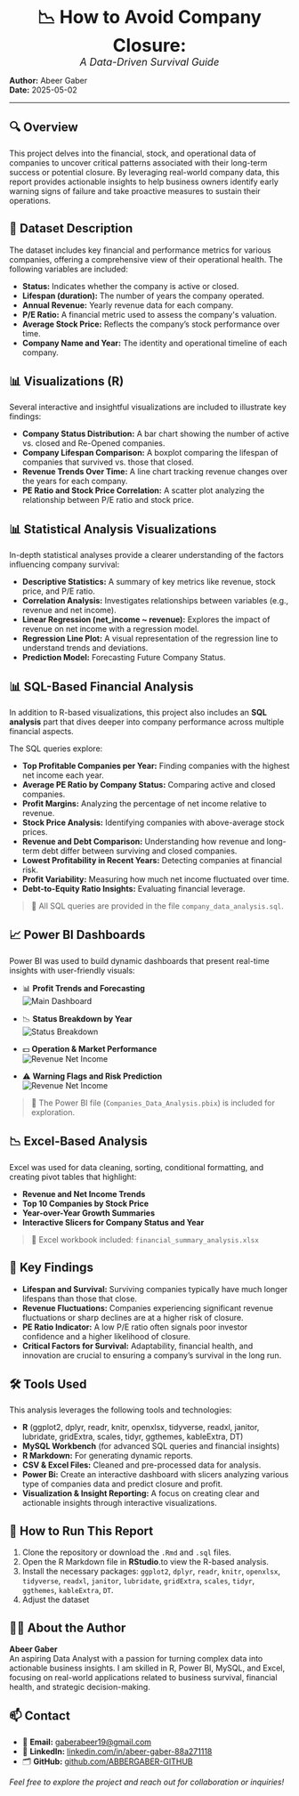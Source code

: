 
<p align="center">
  <strong style="font-size: 32px;">📉 How to Avoid Company Closure:</strong><br>
  <em style="font-size: 18px;">A Data-Driven Survival Guide</em>
</p>

**Author:** Abeer Gaber  
**Date:** 2025-05-02

---


## 🔍 Overview

This project delves into the financial, stock, and operational data of companies to uncover critical patterns associated with their long-term success or potential closure. By leveraging real-world company data, this report provides actionable insights to help business owners identify early warning signs of failure and take proactive measures to sustain their operations.



## 📂 Dataset Description

The dataset includes key financial and performance metrics for various companies, offering a comprehensive view of their operational health. The following variables are included:

- **Status:** Indicates whether the company is active or closed.
- **Lifespan (duration):** The number of years the company operated.
- **Annual Revenue:** Yearly revenue data for each company.
- **P/E Ratio:** A financial metric used to assess the company's valuation.
- **Average Stock Price:** Reflects the company’s stock performance over time.
- **Company Name and Year:** The identity and operational timeline of each company.



## 📊 Visualizations (R)

Several interactive and insightful visualizations are included to illustrate key findings:

- **Company Status Distribution:** A bar chart showing the number of active vs. closed and Re-Opened companies.
- **Company Lifespan Comparison:** A boxplot comparing the lifespan of companies that survived vs. those that closed.
- **Revenue Trends Over Time:** A line chart tracking revenue changes over the years for each company.
- **PE Ratio and Stock Price Correlation:** A scatter plot analyzing the relationship between P/E ratio and stock price.



## 📊 Statistical Analysis Visualizations

In-depth statistical analyses provide a clearer understanding of the factors influencing company survival:

- **Descriptive Statistics:** A summary of key metrics like revenue, stock price, and P/E ratio.
- **Correlation Analysis:** Investigates relationships between variables (e.g., revenue and net income).
- **Linear Regression (net_income ~ revenue):** Explores the impact of revenue on net income with a regression model.
- **Regression Line Plot:** A visual representation of the regression line to understand trends and deviations.
- **Prediction Model:** Forecasting Future Company Status.



## 📊 SQL-Based Financial Analysis

In addition to R-based visualizations, this project also includes an **SQL analysis** part that dives deeper into company performance across multiple financial aspects.

The SQL queries explore:

- **Top Profitable Companies per Year:** Finding companies with the highest net income each year.
- **Average PE Ratio by Company Status:** Comparing active and closed companies.
- **Profit Margins:** Analyzing the percentage of net income relative to revenue.
- **Stock Price Analysis:** Identifying companies with above-average stock prices.
- **Revenue and Debt Comparison:** Understanding how revenue and long-term debt differ between surviving and closed companies.
- **Lowest Profitability in Recent Years:** Detecting companies at financial risk.
- **Profit Variability:** Measuring how much net income fluctuated over time.
- **Debt-to-Equity Ratio Insights:** Evaluating financial leverage.

> 📂 All SQL queries are provided in the file `company_data_analysis.sql`.


## 📈 Power BI Dashboards

Power BI was used to build dynamic dashboards that present real-time insights with user-friendly visuals:

- 📊 **Profit Trends and Forecasting**  
  ![Main Dashboard](images/Powerbi_Profit_Analysis.png)

- 📉 **Status Breakdown by Year**  
  ![Status Breakdown](images/powerbi_Status_Analysis.png)

- 💵 **Operation & Market Performance**  
  ![Revenue Net Income](images/Powerbi_Stock_Analysis.png)

- ⚠️ **Warning Flags and Risk Prediction**  
  ![Revenue Net Income](images/Powerbi_Warning_Flags.png)
  
> 🎯 The Power BI file (`Companies_Data_Analysis.pbix`) is included for exploration.



## 📉 Excel-Based Analysis

Excel was used for data cleaning, sorting, conditional formatting, and creating pivot tables that highlight:

- **Revenue and Net Income Trends**
- **Top 10 Companies by Stock Price**
- **Year-over-Year Growth Summaries**
- **Interactive Slicers for Company Status and Year**

> 📂 Excel workbook included: `financial_summary_analysis.xlsx`



## 📌 Key Findings

- **Lifespan and Survival:** Surviving companies typically have much longer lifespans than those that close.
- **Revenue Fluctuations:** Companies experiencing significant revenue fluctuations or sharp declines are at a higher risk of closure.
- **PE Ratio Indicator:** A low P/E ratio often signals poor investor confidence and a higher likelihood of closure.
- **Critical Factors for Survival:** Adaptability, financial health, and innovation are crucial to ensuring a company’s survival in the long run.



## 🛠️ Tools Used

This analysis leverages the following tools and technologies:

- **R** (ggplot2, dplyr, readr, knitr, openxlsx, tidyverse, readxl, janitor, lubridate, gridExtra, scales, tidyr, ggthemes, kableExtra, DT)
- **MySQL Workbench** (for advanced SQL queries and financial insights)
- **R Markdown:** For generating dynamic reports.
- **CSV & Excel Files:** Cleaned and pre-processed data for analysis.
- **Power Bi:** Create an interactive dashboard with slicers analyzing various type of companies data and predict closure and profit.
- **Visualization & Insight Reporting:** A focus on creating clear and actionable insights through interactive visualizations.



## 🧭 How to Run This Report

1. Clone the repository or download the `.Rmd` and `.sql` files.
2. Open the R Markdown file in **RStudio**.to view the R-based analysis.
3. Install the necessary packages: `ggplot2`, `dplyr`, `readr`, `knitr`, `openxlsx`, `tidyverse`, `readxl`, `janitor`, `lubridate`, `gridExtra`, `scales`, `tidyr`, `ggthemes`, `kableExtra`, `DT`.
4. Adjust the dataset


## 👩‍💻 About the Author

**Abeer Gaber**  
An aspiring Data Analyst with a passion for turning complex data into actionable business insights. I am skilled in R, Power BI, MySQL, and Excel, focusing on real-world applications related to business survival, financial health, and strategic decision-making.



## 📫 Contact

- 📧 **Email:** [gaberabeer19@gmail.com](mailto:gaberabeer19@gmail.com)
- 💼 **LinkedIn:** [linkedin.com/in/abeer-gaber-88a271118](https://www.linkedin.com/in/abeer-gaber-88a271118/)
- 🗂 **GitHub:** [github.com/ABBERGABER-GITHUB](https://github.com/ABBERGABER-GITHUB)



*Feel free to explore the project and reach out for collaboration or inquiries!*


